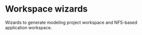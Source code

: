 # Workspace wizards

Wizards to generate modeling project workspace and NFS-based application workspace.
